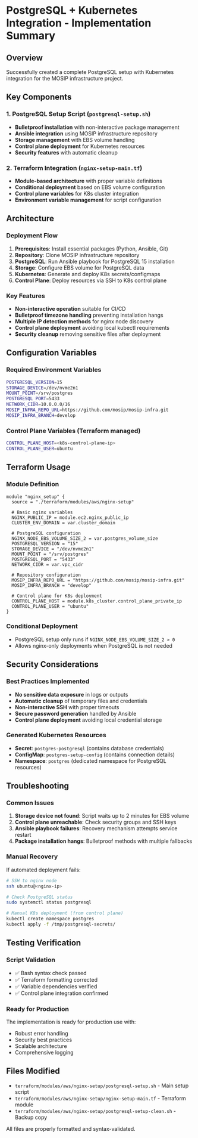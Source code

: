 # PostgreSQL + Kubernetes Integration - Implementation Summary

## Overview
Successfully created a complete PostgreSQL setup with Kubernetes integration for the MOSIP infrastructure project.

## Key Components

### 1. PostgreSQL Setup Script (`postgresql-setup.sh`)
- **Bulletproof installation** with non-interactive package management
- **Ansible integration** using MOSIP infrastructure repository
- **Storage management** with EBS volume handling
- **Control plane deployment** for Kubernetes resources
- **Security features** with automatic cleanup

### 2. Terraform Integration (`nginx-setup-main.tf`)
- **Module-based architecture** with proper variable definitions
- **Conditional deployment** based on EBS volume configuration
- **Control plane variables** for K8s cluster integration
- **Environment variable management** for script configuration

## Architecture

### Deployment Flow
1. **Prerequisites**: Install essential packages (Python, Ansible, Git)
2. **Repository**: Clone MOSIP infrastructure repository
3. **PostgreSQL**: Run Ansible playbook for PostgreSQL 15 installation
4. **Storage**: Configure EBS volume for PostgreSQL data
5. **Kubernetes**: Generate and deploy K8s secrets/configmaps
6. **Control Plane**: Deploy resources via SSH to K8s control plane

### Key Features
- **Non-interactive operation** suitable for CI/CD
- **Bulletproof timezone handling** preventing installation hangs  
- **Multiple IP detection methods** for nginx node discovery
- **Control plane deployment** avoiding local kubectl requirements
- **Security cleanup** removing sensitive files after deployment

## Configuration Variables

### Required Environment Variables
```bash
POSTGRESQL_VERSION=15
STORAGE_DEVICE=/dev/nvme2n1
MOUNT_POINT=/srv/postgres
POSTGRESQL_PORT=5433
NETWORK_CIDR=10.0.0.0/16
MOSIP_INFRA_REPO_URL=https://github.com/mosip/mosip-infra.git
MOSIP_INFRA_BRANCH=develop
```

### Control Plane Variables (Terraform managed)
```bash
CONTROL_PLANE_HOST=<k8s-control-plane-ip>
CONTROL_PLANE_USER=ubuntu
```

## Terraform Usage

### Module Definition
```hcl
module "nginx_setup" {
  source = "./terraform/modules/aws/nginx-setup"
  
  # Basic nginx variables
  NGINX_PUBLIC_IP = module.ec2.nginx_public_ip
  CLUSTER_ENV_DOMAIN = var.cluster_domain
  
  # PostgreSQL configuration
  NGINX_NODE_EBS_VOLUME_SIZE_2 = var.postgres_volume_size
  POSTGRESQL_VERSION = "15"
  STORAGE_DEVICE = "/dev/nvme2n1"
  MOUNT_POINT = "/srv/postgres"
  POSTGRESQL_PORT = "5433"
  NETWORK_CIDR = var.vpc_cidr
  
  # Repository configuration
  MOSIP_INFRA_REPO_URL = "https://github.com/mosip/mosip-infra.git"
  MOSIP_INFRA_BRANCH = "develop"
  
  # Control plane for K8s deployment
  CONTROL_PLANE_HOST = module.k8s_cluster.control_plane_private_ip
  CONTROL_PLANE_USER = "ubuntu"
}
```

### Conditional Deployment
- PostgreSQL setup only runs if `NGINX_NODE_EBS_VOLUME_SIZE_2 > 0`
- Allows nginx-only deployments when PostgreSQL is not needed

## Security Considerations

### Best Practices Implemented
- **No sensitive data exposure** in logs or outputs
- **Automatic cleanup** of temporary files and credentials
- **Non-interactive SSH** with proper timeouts
- **Secure password generation** handled by Ansible
- **Control plane deployment** avoiding local credential storage

### Generated Kubernetes Resources
- **Secret**: `postgres-postgresql` (contains database credentials)
- **ConfigMap**: `postgres-setup-config` (contains connection details)
- **Namespace**: `postgres` (dedicated namespace for PostgreSQL resources)

## Troubleshooting

### Common Issues
1. **Storage device not found**: Script waits up to 2 minutes for EBS volume
2. **Control plane unreachable**: Check security groups and SSH keys
3. **Ansible playbook failures**: Recovery mechanism attempts service restart
4. **Package installation hangs**: Bulletproof methods with multiple fallbacks

### Manual Recovery
If automated deployment fails:
```bash
# SSH to nginx node
ssh ubuntu@<nginx-ip>

# Check PostgreSQL status
sudo systemctl status postgresql

# Manual K8s deployment (from control plane)
kubectl create namespace postgres
kubectl apply -f /tmp/postgresql-secrets/
```

## Testing Verification

### Script Validation
- ✅ Bash syntax check passed
- ✅ Terraform formatting corrected
- ✅ Variable dependencies verified
- ✅ Control plane integration confirmed

### Ready for Production
The implementation is ready for production use with:
- Robust error handling
- Security best practices
- Scalable architecture
- Comprehensive logging

## Files Modified
- `terraform/modules/aws/nginx-setup/postgresql-setup.sh` - Main setup script
- `terraform/modules/aws/nginx-setup/nginx-setup-main.tf` - Terraform module
- `terraform/modules/aws/nginx-setup/postgresql-setup-clean.sh` - Backup copy

All files are properly formatted and syntax-validated.
